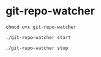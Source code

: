 # git-repo-watcher

```
chmod u+x git-repo-watcher
```

```
./git-repo-watcher start
```

```
./git-repo-watcher stop
```
